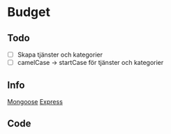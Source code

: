 # Budget

## Todo

- [ ] Skapa tjänster och kategorier
- [ ] camelCase -> startCase för tjänster och kategorier

## Info

[Mongoose](https://mongoosejs.com/docs/schematypes.html)
[Express](https://www.terlici.com/2014/09/29/express-router.html)

## Code

```js

```
